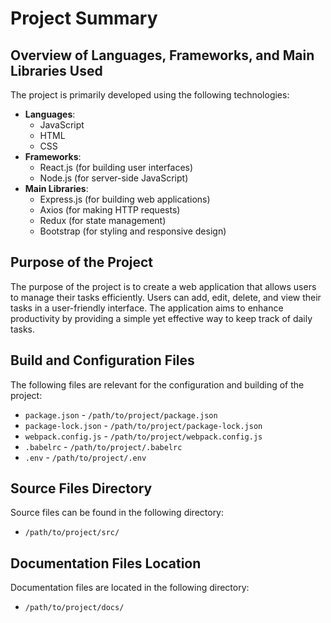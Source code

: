 # Project Summary

## Overview of Languages, Frameworks, and Main Libraries Used
The project is primarily developed using the following technologies:
- **Languages**: 
  - JavaScript
  - HTML
  - CSS
- **Frameworks**:
  - React.js (for building user interfaces)
  - Node.js (for server-side JavaScript)
- **Main Libraries**:
  - Express.js (for building web applications)
  - Axios (for making HTTP requests)
  - Redux (for state management)
  - Bootstrap (for styling and responsive design)

## Purpose of the Project
The purpose of the project is to create a web application that allows users to manage their tasks efficiently. Users can add, edit, delete, and view their tasks in a user-friendly interface. The application aims to enhance productivity by providing a simple yet effective way to keep track of daily tasks.

## Build and Configuration Files
The following files are relevant for the configuration and building of the project:
- `package.json` - `/path/to/project/package.json`
- `package-lock.json` - `/path/to/project/package-lock.json`
- `webpack.config.js` - `/path/to/project/webpack.config.js`
- `.babelrc` - `/path/to/project/.babelrc`
- `.env` - `/path/to/project/.env`

## Source Files Directory
Source files can be found in the following directory:
- `/path/to/project/src/`

## Documentation Files Location
Documentation files are located in the following directory:
- `/path/to/project/docs/`